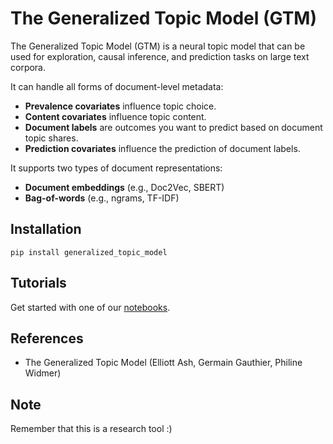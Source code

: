 # The Generalized Topic Model (GTM)

The Generalized Topic Model (GTM) is a neural topic model that can be used for exploration, causal inference, and prediction tasks on large text corpora. 

It can handle all forms of document-level metadata:

- **Prevalence covariates** influence topic choice.
- **Content covariates** influence topic content.
- **Document labels** are outcomes you want to predict based on document topic shares.
- **Prediction covariates** influence the prediction of document labels.

It supports two types of document representations: 
- **Document embeddings** (e.g., Doc2Vec, SBERT)
- **Bag-of-words** (e.g., ngrams, TF-IDF)

## Installation

```pip install generalized_topic_model```

## Tutorials 

Get started with one of our [notebooks](notebooks/).

## References

- The Generalized Topic Model (Elliott Ash, Germain Gauthier, Philine Widmer)

## Note

Remember that this is a research tool :)